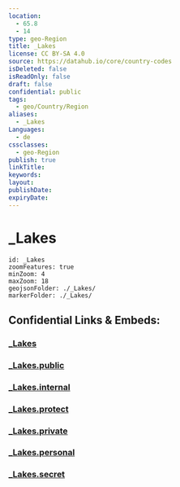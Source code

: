 ```yaml
---
location:
  - 65.8
  - 14
type: geo-Region
title: _Lakes
license: CC BY-SA 4.0
source: https://datahub.io/core/country-codes
isDeleted: false
isReadOnly: false
draft: false
confidential: public
tags:
  - geo/Country/Region
aliases:
  - _Lakes
Languages:
  - de
cssclasses:
  - geo-Region
publish: true
linkTitle:
keywords:
layout:
publishDate:
expiryDate:
---
```


# _Lakes

```leaflet
id: _Lakes
zoomFeatures: true 
minZoom: 4 
maxZoom: 18
geojsonFolder: ./_Lakes/
markerFolder: ./_Lakes/
```


## Confidential Links & Embeds: 

### [_Lakes](/_Standards/Earth/Continent/Europe/Europe~North/Norway/Counties~Norway/Nordland/_Lakes.md) 

### [_Lakes.public](/_public/Earth/Continent/Europe/Europe~North/Norway/Counties~Norway/Nordland/_Lakes.public.md) 

### [_Lakes.internal](/_internal/Earth/Continent/Europe/Europe~North/Norway/Counties~Norway/Nordland/_Lakes.internal.md) 

### [_Lakes.protect](/_protect/Earth/Continent/Europe/Europe~North/Norway/Counties~Norway/Nordland/_Lakes.protect.md) 

### [_Lakes.private](/_private/Earth/Continent/Europe/Europe~North/Norway/Counties~Norway/Nordland/_Lakes.private.md) 

### [_Lakes.personal](/_personal/Earth/Continent/Europe/Europe~North/Norway/Counties~Norway/Nordland/_Lakes.personal.md) 

### [_Lakes.secret](/_secret/Earth/Continent/Europe/Europe~North/Norway/Counties~Norway/Nordland/_Lakes.secret.md)

